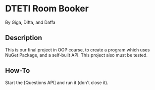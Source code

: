 # DTETI Room Booker
By Giga, Difta, and Daffa

## Description
This is our final project in OOP course, to create a program which uses NuGet Package, and a self-built API. This project also must be tested.

## How-To
Start the [Questions API] and run it (don't close it).
